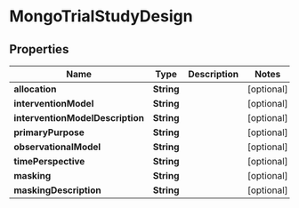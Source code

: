 # MongoTrialStudyDesign

## Properties
Name | Type | Description | Notes
------------ | ------------- | ------------- | -------------
**allocation** | **String** |  |  [optional]
**interventionModel** | **String** |  |  [optional]
**interventionModelDescription** | **String** |  |  [optional]
**primaryPurpose** | **String** |  |  [optional]
**observationalModel** | **String** |  |  [optional]
**timePerspective** | **String** |  |  [optional]
**masking** | **String** |  |  [optional]
**maskingDescription** | **String** |  |  [optional]
